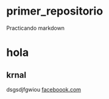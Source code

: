 # primer_repositorio
Practicando markdown
# hola
## krnal
dsgsdjfgwiou
[faceboook.com](https://learngitbranching.js.org/?locale=es_AR)
